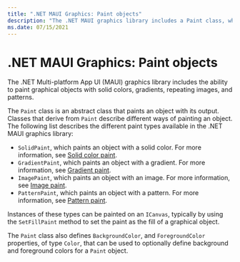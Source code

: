 ```yaml
---
title: ".NET MAUI Graphics: Paint objects"
description: "The .NET MAUI graphics library includes a Paint class, which is an abstract class that paints a graphical object with its output."
ms.date: 07/15/2021
---
```


# .NET MAUI Graphics: Paint objects

<!-- Sample link goes here -->

The .NET Multi-platform App UI (MAUI) graphics library includes the ability to paint graphical objects with solid colors, gradients, repeating images, and patterns.

The `Paint` class is an abstract class that paints an object with its output. Classes that derive from `Paint` describe different ways of painting an object. The following list describes the different paint types available in the .NET MAUI graphics library:

- `SolidPaint`, which paints an object with a solid color. For more information, see [Solid color paint](solidcolor.md).
- `GradientPaint`, which paints an object with a gradient. For more information, see [Gradient paint](gradient.md).
- `ImagePaint`, which paints an object with an image. For more information, see [Image paint](image.md).
- `PatternPaint`, which paints an object with a pattern. For more information, see [Pattern paint](pattern.md).

Instances of these types can be painted on an `ICanvas`, typically by using the `SetFillPaint` method to set the paint as the fill of a graphical object.

The `Paint` class also defines `BackgroundColor`, and `ForegroundColor` properties, of type `Color`, that can be used to optionally define background and foreground colors for a `Paint` object.
